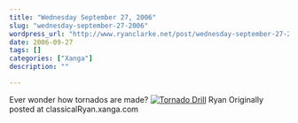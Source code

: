 ```yaml
---
title: "Wednesday September 27, 2006"
slug: "wednesday-september-27-2006"
wordpress_url: "http://www.ryanclarke.net/post/wednesday-september-27-2006/"
date: 2006-09-27
tags: []
categories: ["Xanga"]
description: ""

---
```


Ever wonder how tornados are made?
 [![](http://x1c.xanga.com/001a45054153180040453/l54460923.jpg "Tornado Drill")](http://photo.xanga.com/classicalryan/1c00180040453/photo.html)
Ryan
Originally posted at classicalRyan.xanga.com
